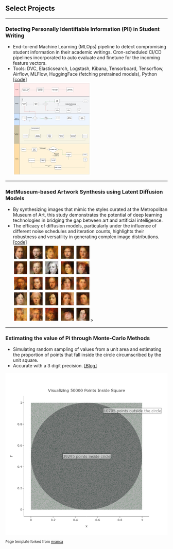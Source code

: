 ## Select Projects

---
### Detecting Personally Identifiable Information (PII) in Student Writing
- End-to-end Machine Learning (MLOps) pipeline to detect compromising student information in their academic writings. Cron-scheduled CI/CD pipelines incorporated to auto evaluate and finetune for the incoming feature vectors. <br>
- Tools: DVC, Elasticsearch, Logstash, Kibana, Tensorboard, Tensorflow, Airflow, MLFlow, HuggingFace (fetching pretrained models), Python <br>
[[code]](https://github.com/rayapudisaiakhil/PII-Data) <br>
<img src="images/ML Model Pipeline.jpeg?raw=true" style="width: 50%; height: auto;"/> <br>

---
### MetMuseum-based Artwork Synthesis using Latent Diffusion Models
- By synthesizing images that mimic the styles curated at the Metropolitan Museum of Art, this study demonstrates the potential of deep learning technologies in bridging the gap
between art and artificial intelligence. <br>
- The efficacy of diffusion models, particularly under the influence of different noise schedules and iteration counts, highlights their robustness and versatility in generating complex image distributions. <br>
[[code]](https://github.com/rayapudisaiakhil/PII-Data) <br>
<img src="images/download3.png?raw=true" style="width: 50%; height: auto;"/>>

---

### Estimating the value of Pi through Monte-Carlo Methods
- Simulating random sampling of values from a unit area and estimating the proportion of points that fall inside the circle circumscribed by the unit square. <br>
- Accurate with a 3 digit precision.
[[Blog]](https://sidsingaravel.substack.com/p/estimating-pi-through-monte-carlo) <br>
<img src="images/simulation" alt="Simulations" width="600" height=auto;>

<p style="font-size:11px">Page template forked from <a href="https://github.com/evanca/quick-portfolio">evanca</a></p>
<!-- Remove above link if you don't want to attibute -->
